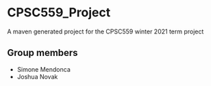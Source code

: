 # CPSC559_Project
A maven generated project for the CPSC559 winter 2021 term project

## Group members
- Simone Mendonca
- Joshua Novak
